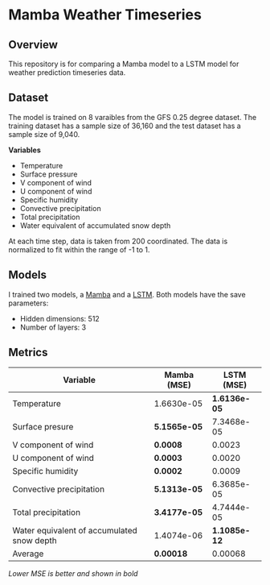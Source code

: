 # Mamba Weather Timeseries

## Overview
This repository is for comparing a Mamba model to a LSTM model for weather prediction timeseries data.

## Dataset 
The model is trained on 8 varaibles from the GFS 0.25 degree dataset. The training dataset has a sample size of 36,160 and the test dataset has a sample size of 9,040. 

**Variables**
- Temperature
- Surface pressure
- V component of wind
- U component of wind
- Specific humidity
- Convective precipitation
- Total precipitation
- Water equivalent of accumulated snow depth

At each time step, data is taken from 200 coordinated. 
The data is normalized to fit within the range of -1 to 1. 

## Models
I trained two models, a [Mamba](https://arxiv.org/abs/2312.00752) and a [LSTM](https://arxiv.org/abs/1402.1128). 
Both models have the save parameters: 
- Hidden dimensions: 512
- Number of layers: 3

## Metrics 
| Variable | Mamba (MSE) | LSTM (MSE) |
|----------|-------------|------------|
|Temperature|1.6630e-05|**1.6136e-05**|
|Surface presure|**5.1565e-05**|7.3468e-05|
|V component of wind|**0.0008**|0.0023|
|U component of wind|**0.0003**|0.0020|
|Specific humidity|**0.0002**|0.0009|
|Convective precipitation|**5.1313e-05**|6.3685e-05|
|Total precipitation|**3.4177e-05**|4.7444e-05|
|Water equivalent of accumulated snow depth|1.4074e-06|**1.1085e-12**|
|Average|**0.00018**|0.00068|

*Lower MSE is better and shown in bold* 

